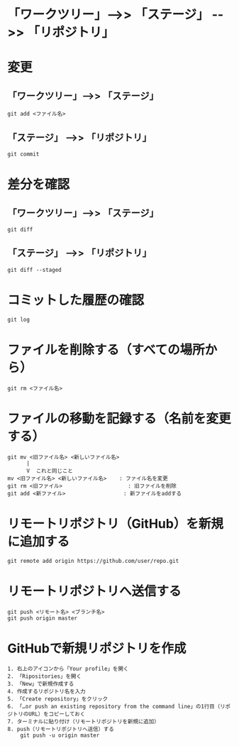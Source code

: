 # 「ワークツリー」-->> 「ステージ」 -->> 「リポジトリ」

# 変更
## 「ワークツリー」-->> 「ステージ」
    git add <ファイル名>

## 「ステージ」 -->> 「リポジトリ」
    git commit

# 差分を確認
## 「ワークツリー」-->> 「ステージ」
    git diff

## 「ステージ」 -->> 「リポジトリ」
    git diff --staged

# コミットした履歴の確認
    git log

# ファイルを削除する（すべての場所から）
    git rm <ファイル名>
#  ファイルの移動を記録する（名前を変更する）
    git mv <旧ファイル名> <新しいファイル名>
          |
          V  これと同じこと
    mv <旧ファイル名> <新しいファイル名>    : ファイル名を変更
    git rm <旧ファイル>　                   : 旧ファイルを削除
    git add <新ファイル>　　　　　　　　　　　: 新ファイルをaddする

# リモートリポジトリ（GitHub）を新規に追加する
    git remote add origin https://github.com/user/repo.git

# リモートリポジトリへ送信する
    git push <リモート名> <ブランチ名>
    git push origin master

# GitHubで新規リポジトリを作成
    1. 右上のアイコンから「Your profile」を開く
    2. 「Ripositories」を開く
    3. 「New」で新規作成する
    4. 作成するリポジトリ名を入力
    5. 「Create repository」をクリック
    6. 「…or push an existing repository from the command line」の1行目（リポジトリのURL）をコピーしておく
    7. ターミナルに貼り付け（リモートリポジトリを新規に追加）
    8. push（リモートリポジトリへ送信）する
        git push -u origin master
